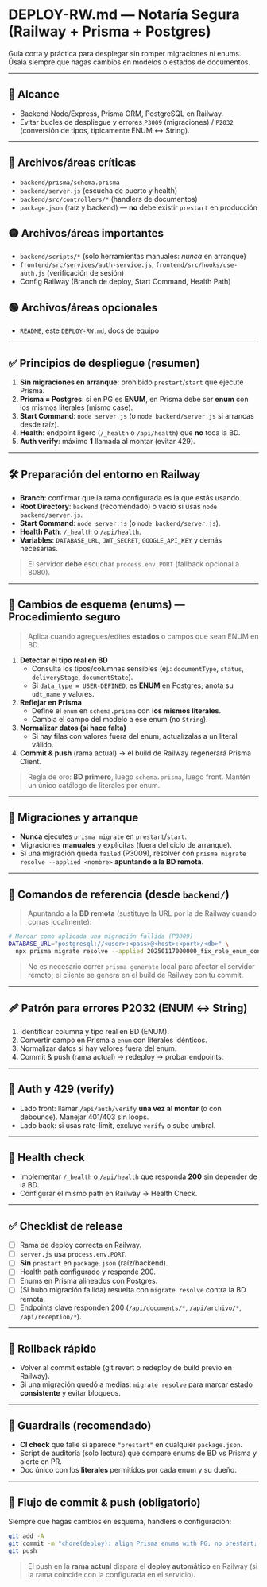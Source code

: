 # DEPLOY-RW.md — Notaría Segura (Railway + Prisma + Postgres)

Guía corta y práctica para desplegar sin romper migraciones ni enums. Úsala siempre que hagas cambios en modelos o estados de documentos.

---

## 🧭 Alcance
- Backend Node/Express, Prisma ORM, PostgreSQL en Railway.
- Evitar bucles de despliegue y errores `P3009` (migraciones) / `P2032` (conversión de tipos, típicamente ENUM ↔ String).

---

## 🔴 Archivos/áreas **críticas**
- `backend/prisma/schema.prisma`
- `backend/server.js` (escucha de puerto y health)
- `backend/src/controllers/*` (handlers de documentos)
- `package.json` (raíz y backend) — **no** debe existir `prestart` en producción

## 🟡 Archivos/áreas **importantes**
- `backend/scripts/*` (solo herramientas manuales: *nunca* en arranque)
- `frontend/src/services/auth-service.js`, `frontend/src/hooks/use-auth.js` (verificación de sesión)
- Config Railway (Branch de deploy, Start Command, Health Path)

## 🟢 Archivos/áreas **opcionales**
- `README`, este `DEPLOY-RW.md`, docs de equipo

---

## ✅ Principios de despliegue (resumen)
1) **Sin migraciones en arranque**: prohibido `prestart`/`start` que ejecute Prisma.
2) **Prisma = Postgres**: si en PG es **ENUM**, en Prisma debe ser **enum** con los mismos literales (mismo case).
3) **Start Command**: `node server.js` (o `node backend/server.js` si arrancas desde raíz).
4) **Health**: endpoint ligero (`/_health` o `/api/health`) que **no** toca la BD.
5) **Auth verify**: máximo **1** llamada al montar (evitar 429).

---

## 🛠️ Preparación del entorno en Railway
- **Branch**: confirmar que la rama configurada es la que estás usando.
- **Root Directory**: `backend` (recomendado) o vacío si usas `node backend/server.js`.
- **Start Command**: `node server.js` (o `node backend/server.js`).
- **Health Path**: `/_health` o `/api/health`.
- **Variables**: `DATABASE_URL`, `JWT_SECRET`, `GOOGLE_API_KEY` y demás necesarias.

> El servidor **debe** escuchar `process.env.PORT` (fallback opcional a 8080).

---

## 🧪 Cambios de esquema (enums) — Procedimiento seguro
> Aplica cuando agregues/edites **estados** o campos que sean ENUM en BD.

1) **Detectar el tipo real en BD**
   - Consulta los tipos/columnas sensibles (ej.: `documentType`, `status`, `deliveryStage`, `documentState`).
   - Si `data_type = USER-DEFINED`, es **ENUM** en Postgres; anota su `udt_name` y valores.
2) **Reflejar en Prisma**
   - Define el `enum` en `schema.prisma` con **los mismos literales**.
   - Cambia el campo del modelo a ese enum (no `String`).
3) **Normalizar datos (si hace falta)**
   - Si hay filas con valores fuera del enum, actualízalas a un literal válido.
4) **Commit & push** (rama actual) → el build de Railway regenerará Prisma Client.

> Regla de oro: **BD primero**, luego `schema.prisma`, luego front. Mantén un único catálogo de literales por enum.

---

## 🚫 Migraciones y arranque
- **Nunca** ejecutes `prisma migrate` en `prestart`/`start`.
- Migraciones **manuales** y explícitas (fuera del ciclo de arranque).
- Si una migración queda `failed` (P3009), resolver con `prisma migrate resolve --applied <nombre>` **apuntando a la BD remota**.

---

## 🧰 Comandos de referencia (desde `backend/`)
> Apuntando a la **BD remota** (sustituye la URL por la de Railway cuando corras localmente):

```bash
# Marcar como aplicada una migración fallida (P3009)
DATABASE_URL="postgresql://<user>:<pass>@<host>:<port>/<db>" \
  npx prisma migrate resolve --applied 20250117000000_fix_role_enum_conversion
```

> No es necesario correr `prisma generate` local para afectar el servidor remoto; el cliente se genera en el build de Railway con tu commit.

---

## 🩹 Patrón para errores P2032 (ENUM ↔ String)
1) Identificar columna y tipo real en BD (ENUM).
2) Convertir campo en Prisma a `enum` con literales idénticos.
3) Normalizar datos si hay valores fuera del enum.
4) Commit & push (rama actual) → redeploy → probar endpoints.

---

## 🔐 Auth y 429 (verify)
- Lado front: llamar `/api/auth/verify` **una vez al montar** (o con debounce). Manejar 401/403 sin loops.
- Lado back: si usas rate-limit, excluye `verify` o sube umbral.

---

## 🧩 Health check
- Implementar `/_health` o `/api/health` que responda **200** sin depender de la BD.
- Configurar el mismo path en Railway → Health Check.

---

## ✅ Checklist de release
- [ ] Rama de deploy correcta en Railway.
- [ ] `server.js` usa `process.env.PORT`.
- [ ] **Sin** `prestart` en `package.json` (raíz/backend).
- [ ] Health path configurado y responde 200.
- [ ] Enums en Prisma alineados con Postgres.
- [ ] (Si hubo migración fallida) resuelta con `migrate resolve` contra la BD remota.
- [ ] Endpoints clave responden 200 (`/api/documents/*`, `/api/archivo/*`, `/api/reception/*`).

---

## 🧯 Rollback rápido
- Volver al commit estable (git revert o redeploy de build previo en Railway).
- Si una migración quedó a medias: `migrate resolve` para marcar estado **consistente** y evitar bloqueos.

---

## 🧪 Guardrails (recomendado)
- **CI check** que falle si aparece `"prestart"` en cualquier `package.json`.
- Script de auditoría (solo lectura) que compare enums de BD vs Prisma y alerte en PR.
- Doc único con los **literales** permitidos por cada enum y su dueño.

---

## 🔄 Flujo de commit & push (obligatorio)
Siempre que hagas cambios en esquema, handlers o configuración:

```bash
git add -A
git commit -m "chore(deploy): align Prisma enums with PG; no prestart; health path; resolve failed migration if needed"
git push
```

> El push en la **rama actual** dispara el **deploy automático** en Railway (si la rama coincide con la configurada en el servicio).

